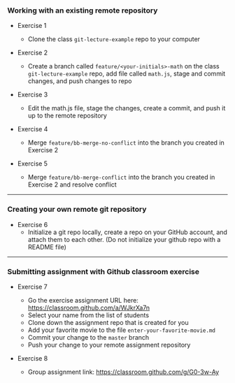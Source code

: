 ### Working with an existing remote repository

- Exercise 1

  - Clone the class `git-lecture-example` repo to your computer

- Exercise 2

  - Create a branch called `feature/<your-initials>-math` on the class `git-lecture-example` repo, add file called `math.js`, stage and commit changes, and push changes to repo

- Exercise 3

  - Edit the math.js file, stage the changes, create a commit, and push it up to the remote repository

- Exercise 4

  - Merge `feature/bb-merge-no-conflict` into the branch you created in Exercise 2

- Exercise 5

  - Merge `feature/bb-merge-conflict` into the branch you created in Exercise 2 and resolve conflict

---

### Creating your own remote git repository

- Exercise 6
  - Initialize a git repo locally, create a repo on your GitHub account, and attach them to each other. (Do not initialize your github repo with a README file)

---

### Submitting assignment with Github classroom exercise

- Exercise 7
  - Go the exercise assignment URL here: https://classroom.github.com/a/WJkrXa7n
  - Select your name from the list of students
  - Clone down the assignment repo that is created for you
  - Add your favorite movie to the file `enter-your-favorite-movie.md`
  - Commit your change to the `master` branch
  - Push your change to your remote assignment repository

- Exercise 8
  - Group assignment link: https://classroom.github.com/g/G0-3w-Ay
